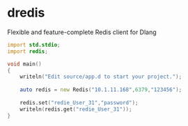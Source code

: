 # dredis
Flexible and feature-complete Redis client for Dlang

```d
import std.stdio;
import redis;

void main()
{
	writeln("Edit source/app.d to start your project.");
	
    auto redis = new Redis("10.1.11.168",6379,"123456");
	
    redis.set("redie_User_31","password");
    writeln(redis.get("redie_User_31"));
}
```
